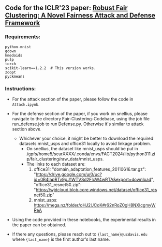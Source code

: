 ## Code for the ICLR'23 paper: [Robust Fair Clustering: A Novel Fairness Attack and Defense Framework](https://arxiv.org/pdf/2210.01953.pdf)

### Requirements:
```
python-mnist
gdown
kmedoids
pulp
torch
scikit-learn==1.2.2  # This version works.
zoopt
pyckmeans
```

### Instructions:
- For the attack section of the paper, please follow the code in `Attack.ipynb`.

- For the defense section of the paper, if you work on snellius, please navigate to the directory Fair-Clustering-Codebase, using the job file run_defense.job to run Defense.py. Otherwise it's similar to attack section above.
  - Whichever your choice, it might be better to download the required datasets mnist_usps and office31 locally to avoid linkage problem.
    - On snellius, the dataset like mnist_usps should be put in /gpfs/home5/scurXXXX/.conda/envs/FACT2024/lib/python311.zip/fair_clustering/raw_data/mnist_usps.
    - The links to each dataset are:
      1. office31:
        "domain_adaptation_features_20110616.tar.gz": "https://drive.google.com/u/0/uc?id=0B4IapRTv9pJ1WTVSd2FIcW4wRTA&export=download",
        "office31_resnet50.zip": "https://wjdcloud.blob.core.windows.net/dataset/office31_resnet50.zip"
      2. mnist_usps:
         https://mega.nz/folder/oHJ2UCoK#r62nRoZ0gH8NXIcgmyWReA

- Using the code provided in these notebooks, the experimental results in the paper can be obtained.
- If there any questions, please reach out to ```{last_name}@ucdavis.edu``` where ```{last_name}``` is the first author's last name.
